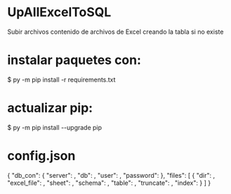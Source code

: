 # UpAllExcelToSQL
Subir archivos contenido de archivos de Excel creando la tabla si no existe

# instalar paquetes con:
$ py -m pip install -r requirements.txt 

# actualizar pip:
$ py -m pip install --upgrade pip

# config.json

{
	"db_con": {
		"server": ,
		"db": ,
		"user": ,
		"password": 
	},
	"files": [
		{
			"dir": ,
			"excel_file": ,
			"sheet": ,
			"schema": ,
			"table": ,
			"truncate": ,
			"index": 
		}
	]
}


